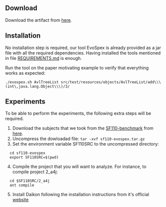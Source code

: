 ## Download

Download the artifact from [here](https://mega.nz/file/JW4TFK6Q#V2S3UiSIqy-bzHpcDFAab76TXIygtvipMDHMEzrF_cQ).

## Installation

No installation step is required, our tool EvoSpex is already provided as a jar file with all the required dependencies. Having installed the tools mentioned in file [REQUIREMENTS.md](REQUIREMENTS.md) is enough. 

Run the tool on the paper motivating example to verify that everything works as expected:

`./evospex.sh AvlTreeList src/test/resources/objects/AvlTreeList/add\\\(int\,java.lang.Object\\\)/3/`

## Experiments

To be able to perform the experiments, the following extra steps will be required. 

1. Download the subjects that we took from the [SF110-benchmark](https://www.evosuite.org/experimental-data/sf110/) from [here](https://mega.nz/file/TkJziSKI#y7c_8cJaTnfhW8NBlO_hbWKiWMqqrBD4iIivnII5ycM). 
2. Uncompress the dowloadad file: ```tar -xvf sf110-evospex.tar.gz```
3. Set the environment variable SF110SRC to the uncompressed directory:
```
  cd sf110-evospex
  export SF110SRC=$(pwd)
```
4. Compile the project that you will want to analyze. For instance, to compile project 2_a4j: 
```
  cd $SF110SRC/2_a4j
  ant compile
```

5. Install Daikon following the installation instructions from it's official [website](https://plse.cs.washington.edu/daikon/download/doc/daikon.html#Installation)


